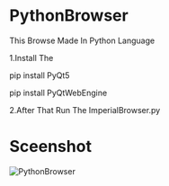 # PythonBrowser

This Browse Made In Python Language

1.Install The 

pip install PyQt5

pip install PyQtWebEngine

2.After That Run The ImperialBrowser.py

<h1>Sceenshot</h1>
<img src="https://user-images.githubusercontent.com/66868015/123765880-c806d980-d8e3-11eb-9931-b9d8301d0257.PNG" alt="PythonBrowser">
